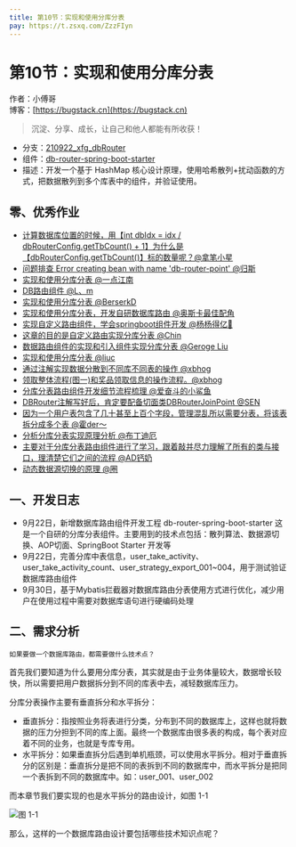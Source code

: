 ```yaml
---
title: 第10节：实现和使用分库分表
pay: https://t.zsxq.com/ZzzFIyn
---
```


# 第10节：实现和使用分库分表

作者：小傅哥
<br/>博客：[https://bugstack.cn](https://bugstack.cn)

>沉淀、分享、成长，让自己和他人都能有所收获！

- 分支：[210922_xfg_dbRouter](https://gitcode.net/KnowledgePlanet/Lottery/-/tree/210922_xfg_dbRouter) 
- 组件：[db-router-spring-boot-starter](https://gitcode.net/KnowledgePlanet/db-router-spring-boot-starter)
- 描述：开发一个基于 HashMap 核心设计原理，使用哈希散列+扰动函数的方式，把数据散列到多个库表中的组件，并验证使用。

## 零、优秀作业

- [计算数据库位置的时候，用【int dbIdx = idx / dbRouterConfig.getTbCount() + 1】为什么是【dbRouterConfig.getTbCount()】标的数量呢？@拿笔小星](https://t.zsxq.com/066qNRjqf)
- [问题排查 Error creating bean with name 'db-router-point' @归斯](https://t.zsxq.com/06VbuBUfY)
- [实现和使用分库分表 @一点江南](https://t.zsxq.com/067myZrvf)
- [DB路由组件 @L、m](https://t.zsxq.com/06vv76UVr)
- [实现和使用分库分表 @BerserkD](https://t.zsxq.com/063nu3jyV)
- [实现和使用分库分表，开发自研数据库路由 @奥斯卡最佳配角](https://t.zsxq.com/06eQZVvFE)
- [实现自定义路由组件，学会springboot组件开发 @杨杨得亿🙉](https://t.zsxq.com/067euNz7y)
- [这章的目的是自定义路由实现分库分表 @Chin](https://t.zsxq.com/06amAmEau)
- [数据路由组件的实现和引入组件实现分库分表 @Geroge Liu](https://t.zsxq.com/06rfQ33bU)
- [实现和使用分库分表 @liuc](https://t.zsxq.com/06MrzvVz7)
- [通过注解实现数据分散到不同库不同表的操作 @xbhog](https://t.zsxq.com/07VrNjMZn)
- [领取整体流程(图一)和奖品领取信息的操作流程。@xbhog](https://t.zsxq.com/08LJZl91a)
- [分库分表路由组件开发细节流程梳理 @爱奋斗的小鲨鱼](https://t.zsxq.com/09LVJcja0)
- [DBRouter注解写好后，肯定要配备切面类DBRouterJoinPoint @SEN](https://t.zsxq.com/0ck1H9qRq)
- [因为一个用户表包含了几十甚至上百个字段，管理混乱所以需要分表，将该表拆分成多个表 @霍der～](https://t.zsxq.com/0cLlPhvrt)
- [分析分库分表实现原理分析 @布丁迪厄](https://t.zsxq.com/0cmnJ7zNZ)
- [主要对于分库分表路由组件进行了学习，跟着敲并尽力理解了所有的类与接口，理清楚它们之间的流程 @AD钙奶](https://t.zsxq.com/0cDj2xmzB)
- [动态数据源切换的原理 @圈](https://t.zsxq.com/0cy6nh6gB)

## 一、开发日志

- 9月22日，新增数据库路由组件开发工程 db-router-spring-boot-starter 这是一个自研的分库分表组件。主要用到的技术点包括：散列算法、数据源切换、AOP切面、SpringBoot Starter 开发等
- 9月22日，完善分库中表信息，user_take_activity、user_take_activity_count、user_strategy_export_001~004，用于测试验证数据库路由组件
- 9月30日，基于Mybatis拦截器对数据库路由分表使用方式进行优化，减少用户在使用过程中需要对数据库语句进行硬编码处理

## 二、需求分析

`如果要做一个数据库路由，都需要做什么技术点？`

首先我们要知道为什么要用分库分表，其实就是由于业务体量较大，数据增长较快，所以需要把用户数据拆分到不同的库表中去，减轻数据库压力。

分库分表操作主要有垂直拆分和水平拆分：
- 垂直拆分：指按照业务将表进行分类，分布到不同的数据库上，这样也就将数据的压力分担到不同的库上面。最终一个数据库由很多表的构成，每个表对应着不同的业务，也就是专库专用。
- 水平拆分：如果垂直拆分后遇到单机瓶颈，可以使用水平拆分。相对于垂直拆分的区别是：垂直拆分是把不同的表拆到不同的数据库中，而水平拆分是把同一个表拆到不同的数据库中。如：user_001、user_002

而本章节我们要实现的也是水平拆分的路由设计，如图 1-1

![图 1-1](/images/article/project/lottery/Part-2/10-01.png)

那么，这样的一个数据库路由设计要包括哪些技术知识点呢？